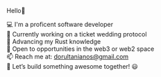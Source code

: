 Hello👋 

💻 I'm a proficent software developer<br/>
🔭 Currently working on a ticket wedding protocol<br/>
🦀 Advancing my Rust knowledge<br/>
🐝 Open to opportunities in the web3 or web2 space<br/>
📫 Reach me at: dorultanianos@gmail.com<br/>
🚀 Let’s build something awesome together! 😃
